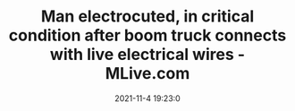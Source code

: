 ---
"title": "Man electrocuted, in critical condition after boom truck connects with live electrical wires - MLive.com"
"date": "2021-11-4 19:23:0"
"feed_name": "GOOGLENEWSCONSTRUCTION"
"feed_website": "https://news.google.com/search?q=construction%2Bincident&hl=en-US&gl=US&ceid=US:en"
"feed_rss": "https://news.google.com/rss/search?q=construction%2Bincident&hl=en-US&gl=US&ceid=US:en"
"link": "https://www.mlive.com/news/grand-rapids/2021/11/man-electrocuted-in-critical-condition-after-boom-truck-connects-with-live-electrical-wires.html"
"source": "{'href': 'https://www.mlive.com', 'title': 'MLive.com'}"
"file": "_posts/2021-1-1-d73c11aada29bd56d5e225b1606ff3456059e45e.md"
"accident": "0"
"drilling": "0"
"dead": "0"
"injured": "0"
"arrested": "0"
"place": "unknown place"
"where": "unknown site"
"causes": "unknown"
"place_uri": "unknown place"
---